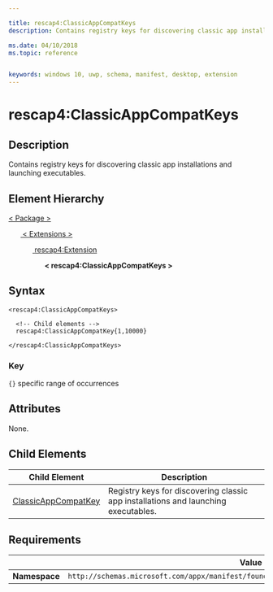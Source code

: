 ```yaml
---

title: rescap4:ClassicAppCompatKeys
description: Contains registry keys for discovering classic app installations and launching executables.

ms.date: 04/10/2018
ms.topic: reference


keywords: windows 10, uwp, schema, manifest, desktop, extension 
---
```


# rescap4:ClassicAppCompatKeys


## Description
Contains registry keys for discovering classic app installations and launching executables.

## Element Hierarchy

[ < Package > ](element-package.md)

&nbsp;&nbsp;&nbsp;&nbsp;&nbsp;&nbsp;[ < Extensions > ](element-1-extensions.md)

&nbsp;&nbsp;&nbsp;&nbsp;&nbsp;&nbsp;&nbsp;&nbsp;&nbsp;&nbsp;&nbsp;&nbsp;[ <rescap4:Extension> ](element-rescap4-extension.md)

&nbsp;&nbsp;&nbsp;&nbsp;&nbsp;&nbsp;&nbsp;&nbsp;&nbsp;&nbsp;&nbsp;&nbsp;&nbsp;&nbsp;&nbsp;&nbsp;&nbsp;&nbsp;**< rescap4:ClassicAppCompatKeys >**

## Syntax
```syntax
<rescap4:ClassicAppCompatKeys>

  <!-- Child elements -->
  rescap4:ClassicAppCompatKey{1,10000}

</rescap4:ClassicAppCompatKeys>
```

### Key

`{}` specific range of occurrences  

## Attributes

None.

## Child Elements

| Child Element | Description |
|---------------|-------------|
| [ClassicAppCompatKey](element-rescap4-classicappcompatkey.md) | Registry keys for discovering classic app installations and launching executables. |

## Requirements

|               | Value                                                       |
|---------------|-------------------------------------------------------------|
| **Namespace** | `http://schemas.microsoft.com/appx/manifest/foundation/windows10/restrictedcapabilities/4` |